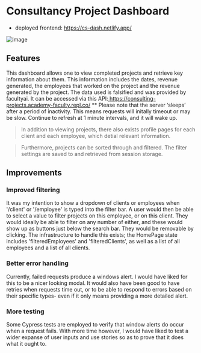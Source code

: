 # Consultancy Project Dashboard
- deployed frontend: <a href="https://cs-dash.netlify.app/">https://cs-dash.netlify.app/</a>

![image](https://user-images.githubusercontent.com/31001388/171858058-ab5738db-371f-47f4-b54e-00b2115b0617.png)


## Features
This dashboard allows one to view completed projects and retrieve key information about them. This information includes the dates, revenue generated, the employees that worked on the project and the revenue generated by the project. The data used is falsified and was provided by facultyai. It can be accessed via this API:<a href="https://consulting-projects.academy-faculty.repl.co/"> https://consulting-projects.academy-faculty.repl.co/ </a>
** Please note that the server ‘sleeps’ after a period of inactivity. This means requests will initally timeout or may be slow. Continue to refresh at 1 minute intervals, and it will wake up.

> In addition to viewing projects, there also exists profile pages for each client and each employee, which detial relevant information.

> Furthermore, projects can be sorted through and filtered. The filter settings are saved to and retrieved from session storage.

## Improvements
### Improved filtering
It was my intention to show a dropdown of clients or employees when '/client' or '/employee' is typed into the filter bar. A user would then be able to select a value to filter projects on this employee, or on this client. They would ideally be able to filter on any number of either, and these would show up as buttons just below the search bar. They would be removable by clicking. The infrastructure to handle this exists; the HomePage state includes 'filteredEmployees' and 'filteredClients', as well as a list of all employees and a list of all clients.

### Better error handling
Currently, failed requests produce a windows alert. I would have liked for this to be a nicer looking modal. It would also have been good to have retries when requests time out, or to be able to respond to errors based on their specific types- even if it only means providing a more detailed alert.

### More testing
Some Cypress tests are employed to verify that window alerts do occur when a request fails. With more time however, I would have liked to test a wider expanse of user inputs and use stories so as to prove that it does what it ought to.
